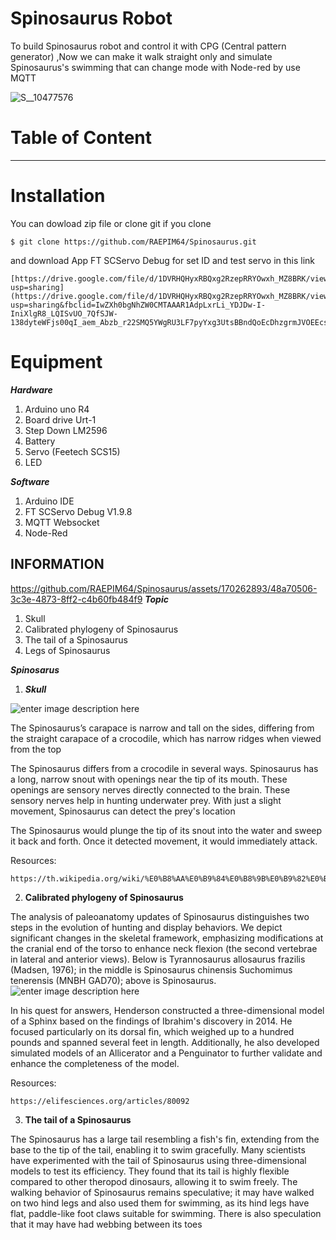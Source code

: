 
# Spinosaurus Robot 
To build Spinosaurus robot and control it with CPG (Central pattern generator) ,Now we can make it walk straight only and simulate Spinosaurus's swimming that can change mode with Node-red by use MQTT

![S__10477576](https://github.com/RAEPIM64/Spinosaurus/assets/170262893/46d1bdc8-aafd-4bc1-bf9d-03c15f78dbb1)


# Table of Content




***



#  Installation

You can dowload zip file or clone git if you clone 
```
$ git clone https://github.com/RAEPIM64/Spinosaurus.git
```
and download App FT SCServo Debug for set ID and test servo in this link
```
[https://drive.google.com/file/d/1DVRHQHyxRBQxg2RzepRRYOwxh_MZ8BRK/view?usp=sharing](https://drive.google.com/file/d/1DVRHQHyxRBQxg2RzepRRYOwxh_MZ8BRK/view?usp=sharing&fbclid=IwZXh0bgNhZW0CMTAAAR1AdpLxrLi_YDJDw-I-IniXlgR8_LQISvUO_7QfSJW-138dyteWFjs00qI_aem_Abzb_r22SMQ5YWgRU3LF7pyYxg3UtsBBndQoEcDhzgrmJVOEEcsK6cGQ53ErZJKbrpN6G8AKQXhdj9AKQ4fza5jj)
```

# Equipment
***Hardware***
 1. Arduino uno R4
 2. Board drive Urt-1
 3. Step Down LM2596
 4. Battery
 5. Servo (Feetech SCS15)
 6. LED

***Software***

 1. Arduino IDE
 2. FT SCServo Debug V1.9.8
 3. MQTT Websocket
 4. Node-Red




## INFORMATION 

https://github.com/RAEPIM64/Spinosaurus/assets/170262893/48a70506-3c3e-4873-8ff2-c4b60fb484f9
***Topic***

 1. Skull
 2. Calibrated phylogeny of Spinosaurus
 3. The tail of a Spinosaurus
 4. Legs of Spinosaurus

***Spinosarus***

 1. ***Skull***

![enter image description here](https://upload.wikimedia.org/wikipedia/commons/thumb/7/72/Spinosaurus_new_skull.jpg/600px-Spinosaurus_new_skull.jpg)

The Spinosaurus’s carapace is narrow and tall on the sides, differing from the straight carapace of a crocodile, which has narrow ridges when viewed from the top

The Spinosaurus differs from a crocodile in several ways. Spinosaurus has a long, narrow snout with openings near the tip of its mouth. These openings are sensory nerves directly connected to the brain. These sensory nerves help in hunting underwater prey. With just a slight movement, Spinosaurus can detect the prey's location

The Spinosaurus would plunge the tip of its snout into the water and sweep it back and forth. Once it detected movement, it would immediately attack.

Resources:
```
https://th.wikipedia.org/wiki/%E0%B8%AA%E0%B9%84%E0%B8%9B%E0%B9%82%E0%B8%99%E0%B8%8B%E0%B8%AD%E0%B8%A3%E0%B8%B1%E0%B8%AA
```

 2. **Calibrated phylogeny of Spinosaurus**

The analysis of paleoanatomy updates of Spinosaurus distinguishes two steps in the evolution of hunting and display behaviors. We depict significant changes in the skeletal framework, emphasizing modifications at the cranial end of the torso to enhance neck flexion (the second vertebrae in lateral and anterior views). Below is Tyrannosaurus allosaurus frazilis (Madsen, 1976); in the middle is Spinosaurus chinensis Suchomimus tenerensis (MNBH GAD70); above is Spinosaurus.
![enter image description here](https://iiif.elifesciences.org/lax:80092/elife-80092-fig8-v1.tif/full/617,/0/default.webp)

In his quest for answers, Henderson constructed a three-dimensional model of a Sphinx based on the findings of Ibrahim's discovery in 2014. He focused particularly on its dorsal fin, which weighed up to a hundred pounds and spanned several feet in length. Additionally, he also developed simulated models of an Allicerator and a Penguinator to further validate and enhance the completeness of the model.

Resources:
```
https://elifesciences.org/articles/80092
```

 3. **The tail of a Spinosaurus**

The Spinosaurus has a large tail resembling a fish's fin, extending from the base to the tip of the tail, enabling it to swim gracefully. Many scientists have experimented with the tail of Spinosaurus using three-dimensional models to test its efficiency. They found that its tail is highly flexible compared to other theropod dinosaurs, allowing it to swim freely. The walking behavior of Spinosaurus remains speculative; it may have walked on two hind legs and also used them for swimming, as its hind legs have flat, paddle-like foot claws suitable for swimming. There is also speculation that it may have had webbing between its toes
